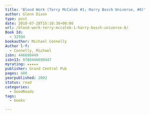 ```yaml
---
title: 'Blood Work (Terry McCaleb #1; Harry Bosch Universe, #8)'
author: Glenn Dixon
type: post
date: 2018-07-28T15:10:38+00:00
url: /blood-work-terry-mccaleb-1-harry-bosch-universe-8/
Book Id:
  - 32504
bookauthor: Michael Connelly
Author l-f:
  - Connelly, Michael
isbn: 446690449
isbn13: 9780446690447
myrating: ★★★★★
publisher: Grand Central Pub
pages: 480
yearpublished: 2002
status: read
categories:
  - GoodReads
tags:
  - books

---
```

